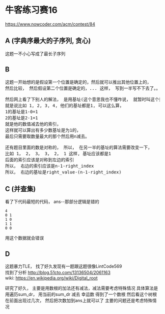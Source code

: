 # 牛客练习赛16
https://www.nowcoder.com/acm/contest/84

## A (字典序最大的子序列, 贪心)
这题一不小心写成了最长子序列

## B
<pre>
这题一开始想的是假设第一个位置是确定的，然后就可以推出其他位置上的，
然后比较， 然后假设第二个位置是确定的，... 这样， 写到一半写不下去了。。

然后网上看了下别人的解法， 是用基址(这个意思我也不懂咋说， 就暂时叫这个把)做的，
就是说比如 1, 2, 3, 4, 他们的基址都是1, 可以这么算，
1的基址是1-0=1
2的基址是2-1=1
就是他的数值减去他的索引，
这样就可以算出有多少数基址是为1的，
最后只需要取数量最大的那个然后用n减去。

还有题目里面的数是对称的， 所以， 在另一半的基址的算法需要改变一下，
比如 1， 2， 3， 3， 2， 1 这样, 基址应该都是1
后面的索引应该是对称到左边的索引
所以， 右边的索引应该是n-1-right_index
所以， 右边的基址是right_value-(n-1-right_index)
</pre>

## C (并查集)
看了下代码最短的代码， ans--那部分逻辑是错的
```
4
0 1
1 0
1 1
0 0
```
用这个数据就会错误

## D
这题暴力TLE， 找了好久发现有一题跟这题很像LintCode569 <br>
找到了分析 http://blog.51cto.com/13136504/2061163 <br>
wiki: https://en.wikipedia.org/wiki/Digital_root <br>

研究了好久，
主要是用数根的加法还有减法，减法需要考虑特殊情况
具体算法是用遍历sum_dr， 用当前的sum_dr 减去 幸运数 得到了一个数根
然后看这个树根在前面出现过几次， 然后把次数加到ans上就可以了
主要的问题还是考虑特殊情况
